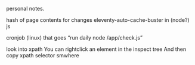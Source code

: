 personal notes.

 hash of page contents for changes eleventy-auto-cache-buster in (node?) js

 cronjob (linux) that goes “run daily node /app/check.js”

 look into xpath
 You can rightclick an element in the inspect tree
And then copy xpath selector smwhere